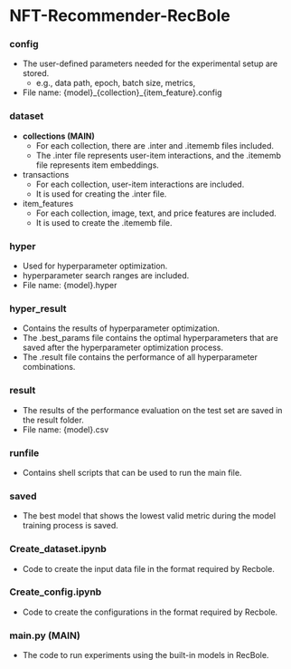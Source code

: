 # NFT-Recommender-RecBole

### config
- The user-defined parameters needed for the experimental setup are stored.
  - e.g., data path, epoch, batch size, metrics, 
- File name: {model}\_{collection}\_{item_feature}.config

### dataset
- **collections (MAIN)**
  - For each collection, there are .inter and .itememb files included.
  - The .inter file represents user-item interactions, and the .itememb file represents item embeddings.
- transactions
  - For each collection, user-item interactions are included.
  - It is used for creating the .inter file.
- item_features
  - For each collection, image, text, and price features are included.
  - It is used to create the .itememb file.

### hyper
- Used for hyperparameter optimization.
- hyperparameter search ranges are included.
- File name: {model}.hyper

### hyper_result
- Contains the results of hyperparameter optimization.
- The .best_params file contains the optimal hyperparameters that are saved after the hyperparameter optimization process.
- The .result file contains the performance of all hyperparameter combinations.

### result
- The results of the performance evaluation on the test set are saved in the result folder.
- File name: {model}.csv

### runfile
- Contains shell scripts that can be used to run the main file.

### saved
- The best model that shows the lowest valid metric during the model training process is saved.

### Create_dataset.ipynb
- Code to create the input data file in the format required by Recbole.

### Create_config.ipynb
- Code to create the configurations in the format required by Recbole.

### main.py (MAIN)
- The code to run experiments using the built-in models in RecBole.
